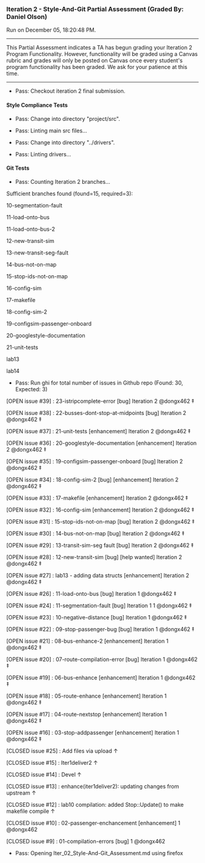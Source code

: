 ### Iteration 2 - Style-And-Git Partial Assessment (Graded By: Daniel Olson)

Run on December 05, 18:20:48 PM.

<hr>

This Partial Assessment indicates a TA has begun grading your Iteration 2 Program Functionality. However, functionality will be graded using a Canvas rubric and grades will only be posted on Canvas once every student's program functionality has been graded. We ask for your patience at this time.

<hr>

+ Pass: Checkout iteration 2 final submission.




#### Style Compliance Tests

+ Pass: Change into directory "project/src".

+ Pass: Linting main src files...



+ Pass: Change into directory "../drivers".

+ Pass: Linting drivers...




#### Git Tests

+ Pass: Counting Iteration 2 branches...

Sufficient branches found (found=15, required=3):

10-segmentation-fault

11-load-onto-bus

11-load-onto-bus-2

12-new-transit-sim

13-new-transit-seg-fault

14-bus-not-on-map

15-stop-ids-not-on-map

16-config-sim

17-makefile

18-config-sim-2

19-configsim-passenger-onboard

20-googlestyle-documentation

21-unit-tests

lab13

lab14

+ Pass: Run ghi for total number of issues in Github repo (Found: 30, Expected: 3) 

 [OPEN issue #39] :  23-istripcomplete-error [bug] Iteration 2 @dongx462 ‡

[OPEN issue #38] :  22-busses-dont-stop-at-midpoints [bug] Iteration 2 @dongx462 ‡

[OPEN issue #37] :  21-unit-tests [enhancement] Iteration 2 @dongx462 ‡

[OPEN issue #36] :  20-googlestyle-documentation [enhancement] Iteration 2 @dongx462 ‡

[OPEN issue #35] :  19-configsim-passenger-onboard [bug] Iteration 2 @dongx462 ‡

[OPEN issue #34] :  18-config-sim-2 [bug] [enhancement] Iteration 2 @dongx462 ‡

[OPEN issue #33] :  17-makefile [enhancement] Iteration 2 @dongx462 ‡

[OPEN issue #32] :  16-config-sim [enhancement] Iteration 2 @dongx462 ‡

[OPEN issue #31] :  15-stop-ids-not-on-map [bug] Iteration 2 @dongx462 ‡

[OPEN issue #30] :  14-bus-not-on-map [bug] Iteration 2 @dongx462 ‡

[OPEN issue #29] :  13-transit-sim-seg fault [bug] Iteration 2 @dongx462 ‡

[OPEN issue #28] :  12-new-transit-sim [bug] [help wanted] Iteration 2 @dongx462 ‡

[OPEN issue #27] :  lab13 - adding data structs [enhancement] Iteration 2 @dongx462 ‡

[OPEN issue #26] :  11-load-onto-bus [bug] Iteration 1 @dongx462 ‡

[OPEN issue #24] :  11-segmentation-fault [bug] Iteration 1 1 @dongx462 ‡

[OPEN issue #23] :  10-negative-distance [bug] Iteration 1 @dongx462 ‡

[OPEN issue #22] :  09-stop-passenger-bug [bug] Iteration 1 @dongx462 ‡

[OPEN issue #21] :  08-bus-enhance-2 [enhancement] Iteration 1 @dongx462 ‡

[OPEN issue #20] :  07-route-compilation-error [bug] Iteration 1 @dongx462 ‡

[OPEN issue #19] :  06-bus-enhance [enhancement] Iteration 1 @dongx462 ‡

[OPEN issue #18] :  05-route-enhance [enhancement] Iteration 1 @dongx462 ‡

[OPEN issue #17] :  04-route-nextstop [enhancement] Iteration 1 @dongx462 ‡

[OPEN issue #16] :  03-stop-addpassenger [enhancement] Iteration 1 @dongx462 ‡

[CLOSED issue #25] :  Add files via upload ↑

[CLOSED issue #15] :  Iter1deliver2 ↑

[CLOSED issue #14] :  Devel ↑

[CLOSED issue #13] :  enhance(iter1deliver2): updating changes from upstream ↑

[CLOSED issue #12] :  lab10 compilation: added Stop::Update() to make makefile compile ↑

[CLOSED issue #10] :  02-passenger-enchancement [enhancement] 1 @dongx462

[CLOSED issue #9] :  01-compilation-errors [bug] 1 @dongx462

 



+ Pass: Opening Iter_02_Style-And-Git_Assessment.md using firefox

